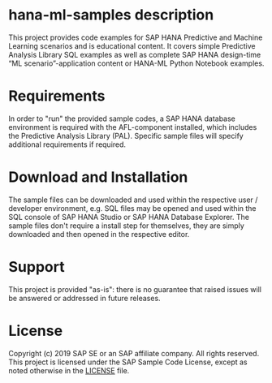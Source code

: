 # hana-ml-samples description
This project provides code examples for SAP HANA Predictive and Machine Learning scenarios and is educational content. It covers simple Predictive Analysis Library SQL examples as well as complete SAP HANA design-time  “ML scenario”-application content or HANA-ML Python Notebook examples.

# Requirements
In order to "run" the provided sample codes, a SAP HANA database environment is required with the AFL-component installed, which includes the Predictive Analysis Library (PAL). Specific sample files will specify additional requirements if required.

# Download and Installation
The sample files can be downloaded and used within the respective user / developer environment, e.g. SQL files may be opened and used within the SQL console of SAP HANA Studio or SAP HANA Database Explorer. The sample files don't require a install step for themselves, they are simply downloaded and then opened in the respective editor.

# Support
This project is provided "as-is": there is no guarantee that raised issues will be answered or addressed in future releases.

# License
Copyright (c) 2019 SAP SE or an SAP affiliate company. All rights reserved. This project is licensed under the SAP Sample Code License, except as noted otherwise in the [LICENSE](LICENSE) file.
